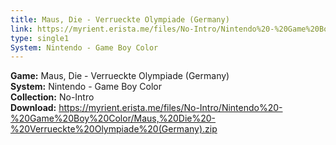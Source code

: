 ```yaml
---
title: Maus, Die - Verrueckte Olympiade (Germany)
link: https://myrient.erista.me/files/No-Intro/Nintendo%20-%20Game%20Boy%20Color/Maus,%20Die%20-%20Verrueckte%20Olympiade%20(Germany).zip
type: single1
System: Nintendo - Game Boy Color
---
```

<b>Game:</b> Maus, Die - Verrueckte Olympiade (Germany)<br>
<b>System:</b> Nintendo - Game Boy Color<br>
<b>Collection:</b> No-Intro<br>
<b>Download:</b> https://myrient.erista.me/files/No-Intro/Nintendo%20-%20Game%20Boy%20Color/Maus,%20Die%20-%20Verrueckte%20Olympiade%20(Germany).zip